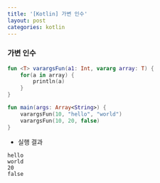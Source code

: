 ```yaml
---
title: '[Kotlin] 가변 인수'
layout: post
categories: kotlin
---
```


### 가변 인수

```kotlin
fun <T> varargsFun(a1: Int, vararg array: T) {
    for(a in array) {
        println(a)
    }
}

fun main(args: Array<String>) {
    varargsFun(10, "hello", "world")
    varargsFun(10, 20, false)
}
```

- 실행 결과
```text
hello
world
20
false
```



